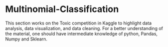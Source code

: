 # Multinomial-Classification
This section works on the Toxic competition in Kaggle to highlight data analysis, data visualization, and data cleaning. For a better understanding of the material, one should have intermediate knowledge of python, Pandas, Numpy and Sklearn.
